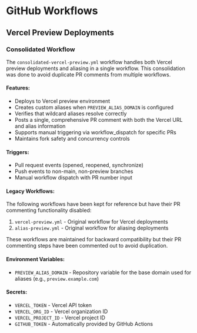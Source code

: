 # GitHub Workflows

## Vercel Preview Deployments

### Consolidated Workflow

The `consolidated-vercel-preview.yml` workflow handles both Vercel preview deployments and aliasing in a single workflow. This consolidation was done to avoid duplicate PR comments from multiple workflows.

#### Features:

- Deploys to Vercel preview environment
- Creates custom aliases when `PREVIEW_ALIAS_DOMAIN` is configured
- Verifies that wildcard aliases resolve correctly
- Posts a single, comprehensive PR comment with both the Vercel URL and alias information
- Supports manual triggering via workflow_dispatch for specific PRs
- Maintains fork safety and concurrency controls

#### Triggers:

- Pull request events (opened, reopened, synchronize)
- Push events to non-main, non-preview branches
- Manual workflow dispatch with PR number input

#### Legacy Workflows:

The following workflows have been kept for reference but have their PR commenting functionality disabled:

1. `vercel-preview.yml` - Original workflow for Vercel deployments
2. `alias-preview.yml` - Original workflow for aliasing deployments

These workflows are maintained for backward compatibility but their PR commenting steps have been commented out to avoid duplication.

#### Environment Variables:

- `PREVIEW_ALIAS_DOMAIN` - Repository variable for the base domain used for aliases (e.g., `preview.example.com`)

#### Secrets:

- `VERCEL_TOKEN` - Vercel API token
- `VERCEL_ORG_ID` - Vercel organization ID
- `VERCEL_PROJECT_ID` - Vercel project ID
- `GITHUB_TOKEN` - Automatically provided by GitHub Actions
